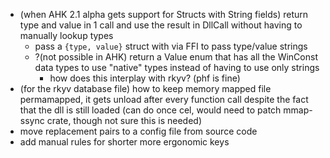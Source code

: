 - (when AHK 2.1 alpha gets support for Structs with String fields) return type and value in 1 call and use the result in DllCall without having to manually lookup types
  - pass a `{type, value}` struct with via FFI to pass type/value strings
  - ?(not possible in AHK) return a Value enum that has all the WinConst data types to use "native" types instead of having to use only strings
    - how does this interplay with rkyv? (phf is fine)
- (for the rkyv database file) how to keep memory mapped file permamapped, it gets unload after every function call despite the fact that the dll is still loaded (can do once cel, would need to patch mmap-ssync crate, though not sure this is needed) 
- move replacement pairs to a config file from source code
- add manual rules for shorter more ergonomic keys
